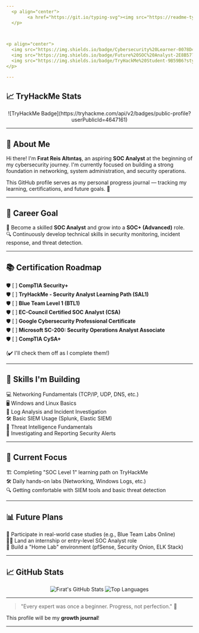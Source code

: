 ```yaml
---
  <p align="center">
        <a href="https://git.io/typing-svg"><img src="https://readme-typing-svg.demolab.com?font=Fira+Code&pause=1000&color=F791D4&center=true&vCenter=true&width=435&lines=Hi+there%F0%9F%91%8B%2C+I'm+F%C4%B1rat+Reis+Alt%C4%B1nta%C5%9F" alt="Typing SVG" /></a>
  </p>
  


<p align="center">
  <img src="https://img.shields.io/badge/Cybersecurity%20Learner-0078D4?style=for-the-badge&logo=cyber&logoColor=white" alt="Cybersecurity Learner Badge"/>
  <img src="https://img.shields.io/badge/Future%20SOC%20Analyst-2E8B57?style=for-the-badge&logo=security&logoColor=white" alt="Future SOC Analyst Badge"/>
  <img src="https://img.shields.io/badge/TryHackMe%20Student-9B59B6?style=for-the-badge&logo=tryhackme&logoColor=white" alt="TryHackMe Student Badge"/>
</p>

---
```


## 📈 TryHackMe Stats

<p align="center">
![TryHackMe Badge](https://tryhackme.com/api/v2/badges/public-profile?userPublicId=4647161)
</p>

--- 

## 👋 About Me

Hi there! I'm **Fırat Reis Altıntaş**, an aspiring **SOC Analyst** at the beginning of my cybersecurity journey. I'm currently focused on building a strong foundation in networking, system administration, and security operations.

This GitHub profile serves as my personal progress journal — tracking my learning, certifications, and future goals. 🚀

---

## 🌟 Career Goal

🎯 Become a skilled **SOC Analyst** and grow into a **SOC+ (Advanced)** role.  
🔍 Continuously develop technical skills in security monitoring, incident response, and threat detection.

---

## 📚 Certification Roadmap

🛡️ [ ] **CompTIA Security+**  
🛡️ [ ] **TryHackMe - Security Analyst Learning Path (SAL1)**  
🛡️ [ ] **Blue Team Level 1 (BTL1)**  
🛡️ [ ] **EC-Council Certified SOC Analyst (CSA)**  
🛡️ [ ] **Google Cybersecurity Professional Certificate**  
🛡️ [ ] **Microsoft SC-200: Security Operations Analyst Associate**  
🛡️ [ ] **CompTIA CySA+**  

(✔️ I'll check them off as I complete them!)


---

## 🔧 Skills I'm Building

💻 Networking Fundamentals (TCP/IP, UDP, DNS, etc.)  
🖥️ Windows and Linux Basics  
📜 Log Analysis and Incident Investigation  
🛠️ Basic SIEM Usage (Splunk, Elastic SIEM)  
🧠 Threat Intelligence Fundamentals  
📝 Investigating and Reporting Security Alerts

---

## 🧐 Current Focus

🏗️ Completing "SOC Level 1" learning path on TryHackMe  
🛠️ Daily hands-on labs (Networking, Windows Logs, etc.)  
🔍 Getting comfortable with SIEM tools and basic threat detection

---

## 📊 Future Plans

🔵 Participate in real-world case studies (e.g., Blue Team Labs Online)  
🧑‍💻 Land an internship or entry-level SOC Analyst role  
🏡 Build a "Home Lab" environment (pfSense, Security Onion, ELK Stack)

---

## 📈 GitHub Stats

<p align="center">
  <img src="https://github-readme-stats.vercel.app/api?username=firatreisaltintas&show_icons=true&theme=tokyonight" alt="Fırat's GitHub Stats" />
  <img src="https://github-readme-stats.vercel.app/api/top-langs/?username=firatreisaltintas&layout=compact&theme=tokyonight" alt="Top Languages" />
</p>

---

> "Every expert was once a beginner. Progress, not perfection." 🌱

This profile will be my **growth journal**!

---
